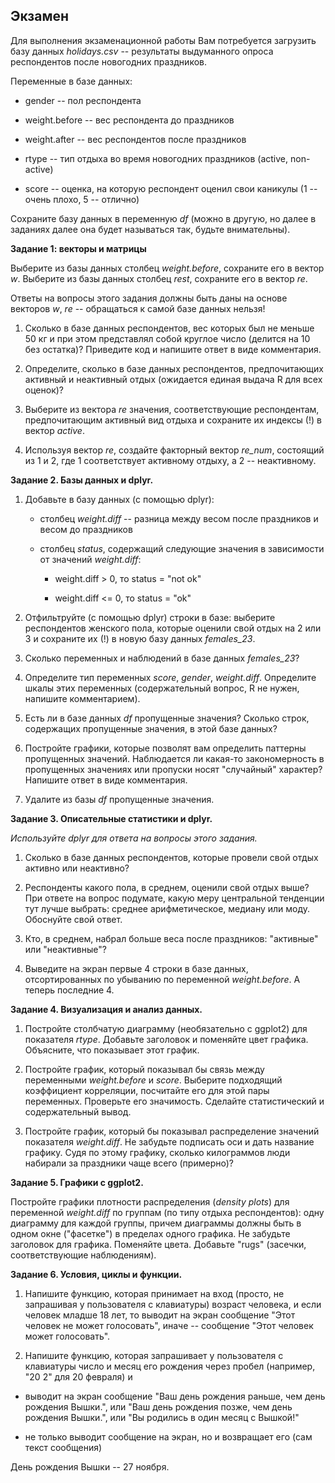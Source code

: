 
## Экзамен

Для выполнения экзаменационной работы Вам потребуется загрузить базу данных *holidays.csv* -- результаты выдуманного опроса респондентов после новогодних праздников. 

Переменные в базе данных:

* gender -- пол респондента

* weight.before -- вес респондента до праздников

* weight.after -- вес респондентов после праздников

* rtype -- тип отдыха во время новогодних праздников (active, non-active)

* score -- оценка, на которую респондент оценил свои каникулы (1 -- очень плохо, 5 -- отлично)

Сохраните базу данных в переменную *df* (можно в другую, но далее в заданиях далее она будет называться так, будьте внимательны).


**Задание 1: векторы и матрицы**

Выберите из базы данных столбец *weight.before*, сохраните его в вектор *w*. Выберите из базы данных столбец *rest*, сохраните его в вектор *re*.

Ответы на вопросы этого задания должны быть даны на основе векторов *w*, *re* -- обращаться к самой базе данных нельзя!

1. Сколько в базе данных респондентов, вес которых был не меньше 50 кг и при этом представлял собой круглое число (делится на 10 без остатка)? Приведите код и напишите ответ в виде комментария.

2. Определите, сколько в базе данных респондентов, предпочитающих активный и неактивный отдых (ожидается единая выдача R для всех оценок)?

3. Выберите из вектора *re* значения, соответствующие респондентам, предпочитающим активный вид отдыха и сохраните их индексы (!) в вектор *active*. 

4. Используя вектор *re*, создайте факторный вектор *re_num*, состоящий из 1 и 2, где 1 соответствует активному отдыху, а 2 -- неактивному.


**Задание 2. Базы данных и dplyr.**

1. Добавьте в базу данных (с помощью dplyr):

     * столбец *weight.diff* -- разница между весом после праздников и весом до праздников

     * столбец *status*, содержащий следующие значения в зависимости от значений *weight.diff*:

        - weight.diff > 0, то status = "not ok"

        - weight.diff <= 0, то status = "ok"

2. Отфильтруйте (с помощью dplyr) строки в базе: выберите респондентов женского пола, которые оценили свой отдых на 2 или 3 и сохраните их (!) в новую базу данных *females_23*.

3. Сколько переменных и наблюдений в базе данных *females_23*? 

4. Определите тип переменных *score*, *gender*, *weight.diff*. Определите шкалы этих переменных (содержательный вопрос, R не нужен, напишите комментарием).

5. Есть ли в базе данных *df* пропущенные значения? Сколько строк, содержащих пропущенные значения, в этой базе данных?

6. Постройте графики, которые позволят вам определить паттерны пропущенных значений. Наблюдается ли какая-то закономерность в пропущенных значениях или пропуски носят "случайный" характер? Напишите ответ в виде комментария.

7. Удалите из базы *df* пропущенные значения.

**Задание 3. Описательные статистики и dplyr.**

*Используйте dplyr для ответа на вопросы этого задания.*

1. Сколько в базе данных респондентов, которые провели свой отдых активно или неактивно? 

2. Респонденты какого пола, в среднем, оценили свой отдых выше? При ответе на вопрос подумате, какую меру центральной тенденции тут лучше выбрать: среднее арифметическое, медиану или моду. Обоснуйте свой ответ.   

3. Кто, в среднем, набрал больше веса после праздников: "активные" или "неактивные"?

4. Выведите на экран первые 4 строки в базе данных, отсортированных по убыванию по переменной *weight.before*. А теперь последние 4.


**Задание 4. Визуализация и анализ данных.**

1. Постройте столбчатую диаграмму (необязательно с ggplot2) для показателя *rtype*. Добавьте заголовок и поменяйте цвет графика. Объясните, что показывает этот график.

2. Постройте график, который показывал бы связь между переменными *weight.before* и *score*. Выберите подходящий коэффициент корреляции, посчитайте его для этой пары переменных. Проверьте его значимость. Сделайте статистический и содержательный вывод.

3. Постройте график, который бы показывал распределение значений показателя *weight.diff*. Не забудьте подписать оси и дать название графику. Судя по этому графику, сколько килограммов люди набирали за праздники чаще всего (примерно)? 

**Задание 5. Графики с ggplot2.**

Постройте графики плотности распределения (*density plots*) для переменной *weight.diff* по группам (по типу отдыха респондентов): одну диаграмму для каждой группы, причем диаграммы должны быть в одном окне ("фасетке") в пределах одного графика. Не забудьте заголовок для графика. Поменяйте цвета. Добавьте "rugs" (засечки, соответствующие наблюдениям).


**Задание 6. Условия, циклы и функции.**

1. Напишите функцию, которая принимает на вход (просто, не запрашивая у пользователя с клавиатуры) возраст человека, и если человек младше 18 лет, то выводит на экран сообщение "Этот человек не может голосовать", иначе -- сообщение "Этот человек может голосовать".

2. Напишите функцию, которая запрашивает у пользователя с клавиатуры число и месяц его рождения через пробел (например, "20 2" для 20 февраля) и

* выводит на экран сообщение "Ваш день рождения раньше, чем день рождения Вышки.", или "Ваш день рождения позже, чем день рождения Вышки.", или "Вы родились в один месяц с Вышкой!"

* не только выводит сообщение на экран, но и возвращает его (сам текст сообщения)

День рождения Вышки -- 27 ноября.
